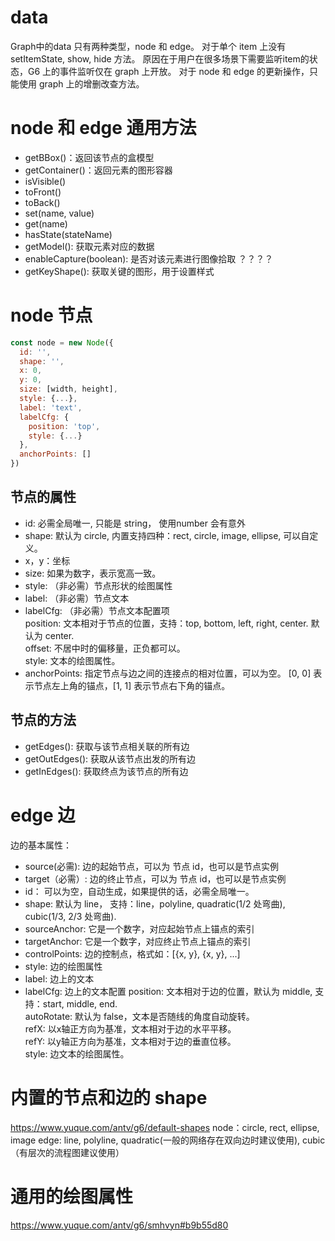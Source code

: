 # data
Graph中的data 只有两种类型，node 和 edge。
对于单个 item 上没有 setItemState, show, hide 方法。
原因在于用户在很多场景下需要监听item的状态，G6 上的事件监听仅在 graph 上开放。
对于 node 和 edge 的更新操作，只能使用 graph 上的增删改查方法。

# node 和 edge 通用方法
* getBBox()：返回该节点的盒模型
* getContainer()：返回元素的图形容器
* isVisible()
* toFront()
* toBack()
* set(name, value)
* get(name)
* hasState(stateName)
* getModel(): 获取元素对应的数据
* enableCapture(boolean): 是否对该元素进行图像拾取   ？？？？
* getKeyShape(): 获取关键的图形，用于设置样式


# node 节点
```js
const node = new Node({
  id: '',
  shape: '',
  x: 0,
  y: 0,
  size: [width, height],
  style: {...},
  label: 'text',
  labelCfg: {
    position: 'top',
    style: {...}
  },
  anchorPoints: []
})
```
## 节点的属性
* id: 必需全局唯一, 只能是 string， 使用number 会有意外
* shape: 默认为 circle, 内置支持四种：rect, circle, image, ellipse, 可以自定义。
* x，y：坐标
* size: 如果为数字，表示宽高一致。
* style: （非必需）节点形状的绘图属性
* label: （非必需）节点文本
* labelCfg: （非必需）节点文本配置项   
position: 文本相对于节点的位置，支持：top, bottom, left, right, center. 默认为 center.   
offset: 不居中时的偏移量，正负都可以。   
style: 文本的绘图属性。   
* anchorPoints: 指定节点与边之间的连接点的相对位置，可以为空。
[0, 0] 表示节点左上角的锚点，[1, 1] 表示节点右下角的锚点。

## 节点的方法
* getEdges(): 获取与该节点相关联的所有边
* getOutEdges(): 获取从该节点出发的所有边
* getInEdges(): 获取终点为该节点的所有边

# edge 边
边的基本属性：
* source(必需): 边的起始节点，可以为 节点 id，也可以是节点实例
* target（必需）: 边的终止节点，可以为 节点 id，也可以是节点实例
* id： 可以为空，自动生成，如果提供的话，必需全局唯一。
* shape: 默认为 line， 支持：line，polyline, quadratic(1/2 处弯曲), cubic(1/3, 2/3 处弯曲).
* sourceAnchor: 它是一个数字，对应起始节点上锚点的索引
* targetAnchor: 它是一个数字，对应终止节点上锚点的索引
* controlPoints: 边的控制点，格式如：[{x, y}, {x, y}, ...]
* style: 边的绘图属性
* label: 边上的文本
* labelCfg: 边上的文本配置
position: 文本相对于边的位置，默认为 middle, 支持：start, middle, end.  
autoRotate: 默认为 false，文本是否随线的角度自动旋转。  
refX: 以x轴正方向为基准，文本相对于边的水平平移。  
refY: 以y轴正方向为基准，文本相对于边的垂直位移。  
style: 边文本的绘图属性。  

# 内置的节点和边的 shape
https://www.yuque.com/antv/g6/default-shapes
node：circle, rect, ellipse, image
edge: line, polyline, quadratic(一般的网络存在双向边时建议使用), cubic（有层次的流程图建议使用）






# 通用的绘图属性
https://www.yuque.com/antv/g6/smhvyn#b9b55d80